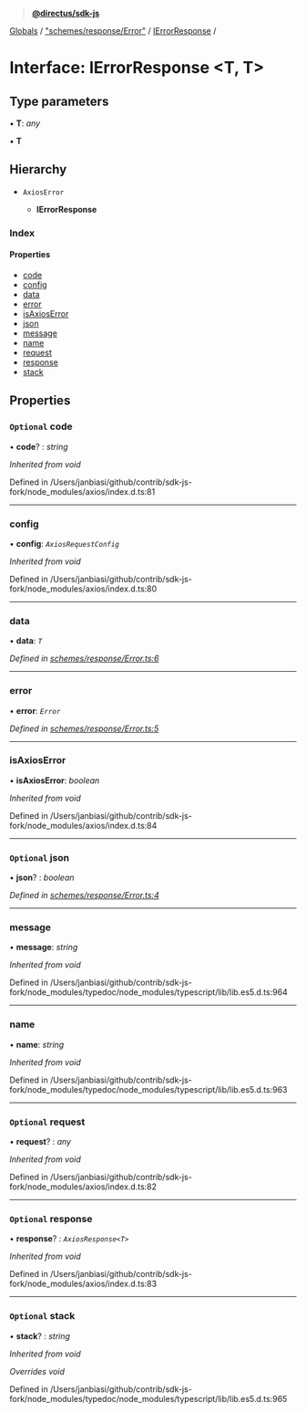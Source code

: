 > **[@directus/sdk-js](../README.md)**

[Globals](../README.md) / ["schemes/response/Error"](../modules/_schemes_response_error_.md) / [IErrorResponse](_schemes_response_error_.ierrorresponse.md) /

# Interface: IErrorResponse <**T, T**>

## Type parameters

▪ **T**: *any*

▪ **T**

## Hierarchy

* `AxiosError`

  * **IErrorResponse**

### Index

#### Properties

* [code](_schemes_response_error_.ierrorresponse.md#optional-code)
* [config](_schemes_response_error_.ierrorresponse.md#config)
* [data](_schemes_response_error_.ierrorresponse.md#data)
* [error](_schemes_response_error_.ierrorresponse.md#error)
* [isAxiosError](_schemes_response_error_.ierrorresponse.md#isaxioserror)
* [json](_schemes_response_error_.ierrorresponse.md#optional-json)
* [message](_schemes_response_error_.ierrorresponse.md#message)
* [name](_schemes_response_error_.ierrorresponse.md#name)
* [request](_schemes_response_error_.ierrorresponse.md#optional-request)
* [response](_schemes_response_error_.ierrorresponse.md#optional-response)
* [stack](_schemes_response_error_.ierrorresponse.md#optional-stack)

## Properties

### `Optional` code

• **code**? : *string*

*Inherited from void*

Defined in /Users/janbiasi/github/contrib/sdk-js-fork/node_modules/axios/index.d.ts:81

___

###  config

• **config**: *`AxiosRequestConfig`*

*Inherited from void*

Defined in /Users/janbiasi/github/contrib/sdk-js-fork/node_modules/axios/index.d.ts:80

___

###  data

• **data**: *`T`*

*Defined in [schemes/response/Error.ts:6](https://github.com/janbiasi/sdk-js/blob/b445ae7/src/schemes/response/Error.ts#L6)*

___

###  error

• **error**: *`Error`*

*Defined in [schemes/response/Error.ts:5](https://github.com/janbiasi/sdk-js/blob/b445ae7/src/schemes/response/Error.ts#L5)*

___

###  isAxiosError

• **isAxiosError**: *boolean*

*Inherited from void*

Defined in /Users/janbiasi/github/contrib/sdk-js-fork/node_modules/axios/index.d.ts:84

___

### `Optional` json

• **json**? : *boolean*

*Defined in [schemes/response/Error.ts:4](https://github.com/janbiasi/sdk-js/blob/b445ae7/src/schemes/response/Error.ts#L4)*

___

###  message

• **message**: *string*

*Inherited from void*

Defined in /Users/janbiasi/github/contrib/sdk-js-fork/node_modules/typedoc/node_modules/typescript/lib/lib.es5.d.ts:964

___

###  name

• **name**: *string*

*Inherited from void*

Defined in /Users/janbiasi/github/contrib/sdk-js-fork/node_modules/typedoc/node_modules/typescript/lib/lib.es5.d.ts:963

___

### `Optional` request

• **request**? : *any*

*Inherited from void*

Defined in /Users/janbiasi/github/contrib/sdk-js-fork/node_modules/axios/index.d.ts:82

___

### `Optional` response

• **response**? : *`AxiosResponse<T>`*

*Inherited from void*

Defined in /Users/janbiasi/github/contrib/sdk-js-fork/node_modules/axios/index.d.ts:83

___

### `Optional` stack

• **stack**? : *string*

*Inherited from void*

*Overrides void*

Defined in /Users/janbiasi/github/contrib/sdk-js-fork/node_modules/typedoc/node_modules/typescript/lib/lib.es5.d.ts:965